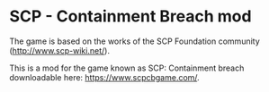 # SCP - Containment Breach mod

The game is based on the works of the SCP Foundation community (http://www.scp-wiki.net/).

This is a mod for the game known as SCP: Containment breach downloadable here: https://www.scpcbgame.com/.
